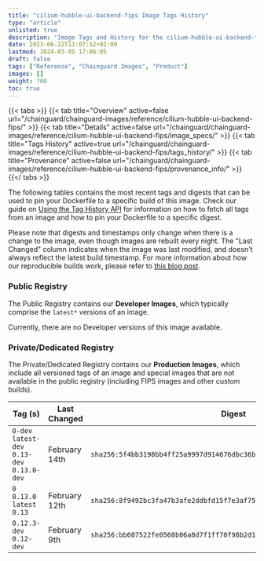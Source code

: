 ```yaml
---
title: "cilium-hubble-ui-backend-fips Image Tags History"
type: "article"
unlisted: true
description: "Image Tags and History for the cilium-hubble-ui-backend-fips Chainguard Image"
date: 2023-06-22T11:07:52+02:00
lastmod: 2024-03-05 17:06:05
draft: false
tags: ["Reference", "Chainguard Images", "Product"]
images: []
weight: 700
toc: true
---
```


{{< tabs >}}
{{< tab title="Overview" active=false url="/chainguard/chainguard-images/reference/cilium-hubble-ui-backend-fips/" >}}
{{< tab title="Details" active=false url="/chainguard/chainguard-images/reference/cilium-hubble-ui-backend-fips/image_specs/" >}}
{{< tab title="Tags History" active=true url="/chainguard/chainguard-images/reference/cilium-hubble-ui-backend-fips/tags_history/" >}}
{{< tab title="Provenance" active=false url="/chainguard/chainguard-images/reference/cilium-hubble-ui-backend-fips/provenance_info/" >}}
{{</ tabs >}}

The following tables contains the most recent tags and digests that can be used to pin your Dockerfile to a specific build of this image. Check our guide on [Using the Tag History API](/chainguard/chainguard-images/using-the-tag-history-api/) for information on how to fetch all tags from an image and how to pin your Dockerfile to a specific digest.

Please note that digests and timestamps only change when there is a change to the image, even though images are rebuilt every night. The "Last Changed" column indicates when the image was last modified, and doesn't always reflect the latest build timestamp. For more information about how our reproducible builds work, please refer to [this blog post](https://www.chainguard.dev/unchained/reproducing-chainguards-reproducible-image-builds).

### Public Registry
The Public Registry contains our **Developer Images**, which typically comprise the `latest*` versions of an image.

Currently, there are no Developer versions of this image available.

### Private/Dedicated Registry
The Private/Dedicated Registry contains our **Production Images**, which include all versioned tags of an image and special images that are not available in the public registry (including FIPS images and other custom builds).

| Tag (s)                                       | Last Changed  | Digest                                                                    |
|-----------------------------------------------|---------------|---------------------------------------------------------------------------|
|  `0-dev` `latest-dev` `0.13-dev` `0.13.0-dev` | February 14th | `sha256:5f4bb3198bb4ff25a9997d914676dbc36b4957b052af9d06aa196312dda44783` |
|  `0` `0.13.0` `latest` `0.13`                 | February 12th | `sha256:8f9492bc3fa47b3afe2ddbfd15f7e3af75034d657bb616676f39c309c1ac0239` |
|  `0.12.3-dev` `0.12-dev`                      | February 9th  | `sha256:bb607522fe0560b06a8d7f1ff70f98b2d1e235526277f08e551b7631644f4070` |


